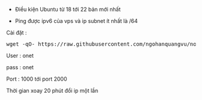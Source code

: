 <p><!-- wp:paragraph --></p>
<ul>
<li>
<p>Điều kiện Ubuntu từ 18 tới 22 bản mới nhất</p>
</li>
<li>
<p>Ping được ipv6 của vps và ip subnet ít nhất là /64</p>
</li>
</ul>
<p>Cài đặt : </p>
<pre>wget -qO- https://raw.githubusercontent.com/ngohanquangvu/noitatoRyxorP/main/sh.sh | bash</pre>
<p dir="auto" tabindex="-1">User : onet</p>
<p dir="auto" tabindex="-1">pass : onet</p>
<p dir="auto" tabindex="-1"><a id="user-content-port--1000-tới-port-2000" href="https://github.com/khacnam/dev#port--1000-t%E1%BB%9Bi-port-2000" aria-hidden="true"></a>Port : 1000 tới port 2000</p>
<p dir="auto" tabindex="-1"><a id="user-content-thời-gian-xoay-20-phút-đổi-ip-một-lần" class="anchor" href="https://github.com/khacnam/dev#th%E1%BB%9Di-gian-xoay-20-ph%C3%BAt-%C4%91%E1%BB%95i-ip-m%E1%BB%99t-l%E1%BA%A7n" aria-hidden="true"></a>Thời gian xoay 20 phút đổi ip một lần</p>
<p><!-- /wp:paragraph --></p>
